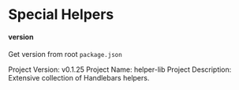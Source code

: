 
# Special Helpers


#### version
Get version from root `package.json`

Project Version: v0.1.25
Project Name: helper-lib
Project Description: Extensive collection of Handlebars helpers.